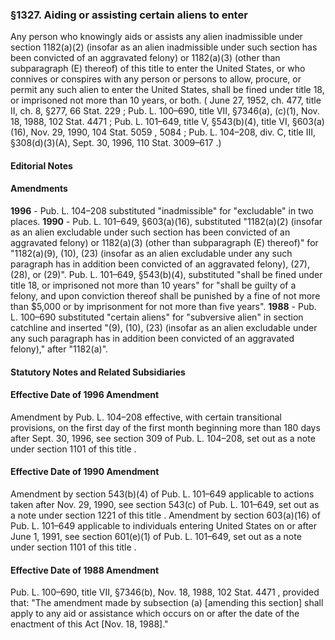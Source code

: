 <!--
url: https://uscode.house.gov/view.xhtml?req=granuleid:USC-prelim-title8-section1327&num=0&edition=prelim
date_accessed: 2024-07-28 23:45:44
-->
### §1327\. Aiding or assisting certain aliens to enter
 Any person who knowingly aids or assists any alien inadmissible under section 1182(a)(2\) (insofar as an alien inadmissible under such section has been convicted of an aggravated felony) or 1182(a)(3\) (other than subparagraph (E) thereof) of this title to enter the United States, or who connives or conspires with any person or persons to allow, procure, or permit any such alien to enter the United States, shall be fined under title 18, or imprisoned not more than 10 years, or both.
 (
 June 27, 1952, ch. 477, title II, ch. 8, §277,
 66 Stat. 229
 ;
 Pub. L. 100–690,
 title VII, §7346(a), (c)(1\), Nov. 18, 1988,
 102 Stat. 4471
 ;
 Pub. L. 101–649,
 title V, §543(b)(4\), title VI, §603(a)(16\), Nov. 29, 1990,
 104 Stat. 5059
 ,
 5084 
 ;
 Pub. L. 104–208,
 div. C, title III, §308(d)(3\)(A), Sept. 30, 1996,
 110 Stat. 3009–617
 .)
#### **Editorial Notes**
#### Amendments
**1996** 
 \-
 Pub. L. 104–208
 substituted "inadmissible" for "excludable" in two places.
**1990** 
 \-
 Pub. L. 101–649,
 §603(a)(16\), substituted "1182(a)(2\) (insofar as an alien excludable under such section has been convicted of an aggravated felony) or 1182(a)(3\) (other than subparagraph (E) thereof)" for "1182(a)(9\), (10\), (23\) (insofar as an alien excludable under any such paragraph has in addition been convicted of an aggravated felony), (27\), (28\), or (29\)".
 Pub. L. 101–649,
 §543(b)(4\), substituted "shall be fined under title 18, or imprisoned not more than 10 years" for "shall be guilty of a felony, and upon conviction thereof shall be punished by a fine of not more than $5,000 or by imprisonment for not more than five years".
**1988** 
 \-
 Pub. L. 100–690
 substituted "certain aliens" for "subversive alien" in section catchline and inserted "(9\), (10\), (23\) (insofar as an alien excludable under any such paragraph has in addition been convicted of an aggravated felony)," after "1182(a)".
#### **Statutory Notes and Related Subsidiaries**
#### Effective Date of 1996 Amendment
 Amendment by
 Pub. L. 104–208
 effective, with certain transitional provisions, on the first day of the first month beginning more than 180 days after Sept. 30, 1996, see section 309 of
 Pub. L. 104–208,
 set out as a note under
 section 1101 of this title
 .
#### Effective Date of 1990 Amendment
 Amendment by section 543(b)(4\) of
 Pub. L. 101–649
 applicable to actions taken after Nov. 29, 1990, see section 543(c) of
 Pub. L. 101–649,
 set out as a note under
 section 1221 of this title
 .
 Amendment by section 603(a)(16\) of
 Pub. L. 101–649
 applicable to individuals entering United States on or after June 1, 1991, see section 601(e)(1\) of
 Pub. L. 101–649,
 set out as a note under
 section 1101 of this title
 .
#### Effective Date of 1988 Amendment
Pub. L. 100–690,
 title VII, §7346(b), Nov. 18, 1988,
 102 Stat. 4471
 , provided that: "The amendment made by subsection (a) \[amending this section] shall apply to any aid or assistance which occurs on or after the date of the enactment of this Act \[Nov. 18, 1988]."
